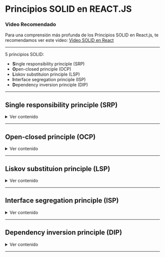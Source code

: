 # Principios SOLID en REACT.JS

### Video Recomendado

Para una comprensión más profunda de los Principios SOLID en React.js, te recomendamos ver este video: [Video SOLID en React](https://www.youtube.com/watch?v=jKdt-BnTTR0)

<hr></hr>

5 principios SOLID:

- **S**ingle responsibility principle (SRP)
- **O**pen-closed principle (OCP)
- **L**iskov substituion principle (LSP)
- **I**nterface segregation principle (ISP)
- **D**ependency inversion principle (DIP)

<hr></hr>

**<h2>Single responsibility principle (SRP)</h2>**
<details>
<summary>Ver contenido</summary><br>
El principio de responsabilidad única sostiene que un componente debe tener una única responsabilidad. En React, esto significa que un componente debe hacer una cosa y hacerla bien. Debemos evitar que los componentes realicen múltiples tareas. Si un componente se encarga de demasiadas cosas, es mejor dividirlo en componentes más pequeños, cada uno con una única responsabilidad.
</details>
<hr></hr>

**<h2>Open-closed principle (OCP)</h2>**
<details>
<summary>Ver contenido</summary><br>
El principio abierto-cerrado sugiere que un componente debe estar abierto a la extensión, pero cerrado a la modificación. En React, el principio abierto-cerrado implica que un componente debe ser extensible para nuevas funcionalidades sin necesidad de modificar su código original. Esto se logra mediante la composición de componentes y el uso de props personalizadas en lugar de modificar el componente base.
</details>
<hr></hr>

**<h2>Liskov substituion principle (LSP)</h2>**
<details>
<summary>Ver contenido</summary><br>
Este principio se refiere a que las subclases deben poder sustituir a sus clases base sin cambiar el comportamiento esperado. En React, esto significa que los componentes hijos deben poder ser utilizados en lugar de sus componentes padres sin causar efectos secundarios. Garantiza que los componentes hijos mantengan la misma interfaz que sus padres para evitar comportamientos inesperados.
</details>
<hr></hr>

**<h2>Interface segregation principle (ISP)</h2>**
<details>
<summary>Ver contenido</summary><br>
El principio de segregación de interfaces establece que los clientes no deben depender de interfaces que no necesitan. En React, esto se traduce en pasar solo las props necesarias a un componente en lugar de pasar un objeto grande con muchas propiedades. Esto reduce la dependencia innecesaria y facilita la reutilización de componentes.
</details>
<hr></hr>

**<h2>Dependency inversion principle (DIP)</h2>**
<details>
<summary>Ver contenido</summary><br>
En React, el principio de inversión de dependencia implica que nuestros componentes deben depender de conceptos generales y abstractos en lugar de detalles concretos y específicos. Esto significa que en lugar de depender de cómo se hace algo en particular, deberían depender de lo que se debe hacer en términos más generales.

Por ejemplo, en lugar de depender directamente de un componente o función específica, un componente en React debe depender de una interfaz o abstracción que defina lo que se espera que haga ese componente o función. Esto hace que los componentes sean más flexibles, intercambiables y fáciles de mantener, ya que pueden adaptarse a diferentes implementaciones sin cambiar su código principal. En resumen, el DIP fomenta la flexibilidad y la reutilización en el desarrollo de software.
</details>
<hr></hr>
